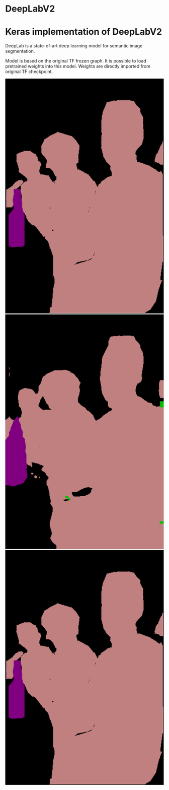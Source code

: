 # DeepLabV2
# Keras implementation of DeepLabV2 
DeepLab is a state-of-art deep learning model for semantic image segmentation.  

Model is based on the original TF frozen graph. It is possible to load pretrained weights into this model. Weights are directly imported from original TF checkpoint.  

<p align="center">
    <img src="imgs/2008_000034.png" width=600></br>
    <img src="imgs/2008_000034_t.png" width=600></br>
    <img src="imgs/2008_000034.png" width=600></br>
</p>